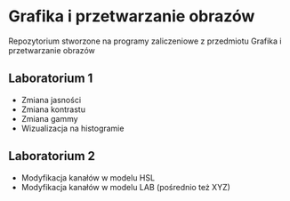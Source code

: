 # Grafika i przetwarzanie obrazów
Repozytorium stworzone na programy zaliczeniowe z przedmiotu Grafika i przetwarzanie obrazów

## Laboratorium 1
- Zmiana jasności
- Zmiana kontrastu
- Zmiana gammy
- Wizualizacja na histogramie

## Laboratorium 2
- Modyfikacja kanałów w modelu HSL
- Modyfikacja kanałów w modelu LAB (pośrednio też XYZ)
